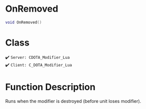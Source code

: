 # OnRemoved
```lua
void OnRemoved()
```
# Class
✔️ `Server: CDOTA_Modifier_Lua`  
✔️ `Client: C_DOTA_Modifier_Lua`  

# Function Description
Runs when the modifier is destroyed (before unit loses modifier).
